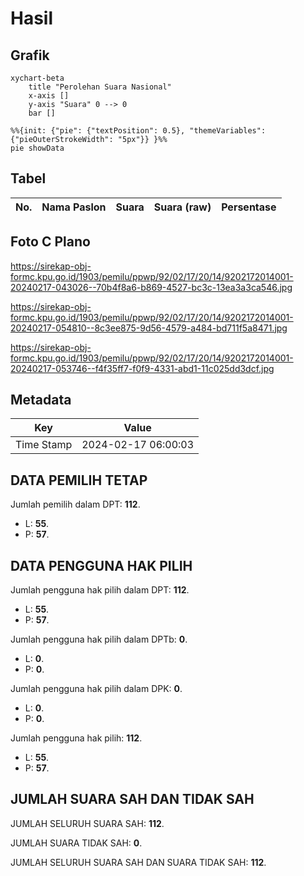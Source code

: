 # Hasil

## Grafik

```mermaid
xychart-beta
    title "Perolehan Suara Nasional"
    x-axis []
    y-axis "Suara" 0 --> 0
    bar []
```

```mermaid
%%{init: {"pie": {"textPosition": 0.5}, "themeVariables": {"pieOuterStrokeWidth": "5px"}} }%%
pie showData
```

## Tabel

| No. | Nama Paslon | Suara | Suara (raw) | Persentase |
|:--- |:----------- | -----:| -----------:| ----------:|


[p-1]: https://github.com/gigit-pemilu/pemilu-2024/blob/main/pilpres/hitung-suara/sub/92-papua-barat/sub/02-manokwari/sub/17-tanah-rubuh/sub/2014-ningdip/sub/001-tps/sub/paslon-1.txt
[p-2]: https://github.com/gigit-pemilu/pemilu-2024/blob/main/pilpres/hitung-suara/sub/92-papua-barat/sub/02-manokwari/sub/17-tanah-rubuh/sub/2014-ningdip/sub/001-tps/sub/paslon-2.txt
[p-3]: https://github.com/gigit-pemilu/pemilu-2024/blob/main/pilpres/hitung-suara/sub/92-papua-barat/sub/02-manokwari/sub/17-tanah-rubuh/sub/2014-ningdip/sub/001-tps/sub/paslon-3.txt

## Foto C Plano

https://sirekap-obj-formc.kpu.go.id/1903/pemilu/ppwp/92/02/17/20/14/9202172014001-20240217-043026--70b4f8a6-b869-4527-bc3c-13ea3a3ca546.jpg

https://sirekap-obj-formc.kpu.go.id/1903/pemilu/ppwp/92/02/17/20/14/9202172014001-20240217-054810--8c3ee875-9d56-4579-a484-bd711f5a8471.jpg

https://sirekap-obj-formc.kpu.go.id/1903/pemilu/ppwp/92/02/17/20/14/9202172014001-20240217-053746--f4f35ff7-f0f9-4331-abd1-11c025dd3dcf.jpg


## Metadata

| Key        | Value               |
| ---------- | ------------------- |
| Time Stamp | 2024-02-17 06:00:03 |


## DATA PEMILIH TETAP

Jumlah pemilih dalam DPT: **112**.
 * L: **55**.
 * P: **57**.

## DATA PENGGUNA HAK PILIH

Jumlah pengguna hak pilih dalam DPT: **112**.
 * L: **55**.
 * P: **57**.

Jumlah pengguna hak pilih dalam DPTb: **0**.
 * L: **0**.
 * P: **0**.

Jumlah pengguna hak pilih dalam DPK: **0**.
 * L: **0**.
 * P: **0**.

Jumlah pengguna hak pilih: **112**.
 * L: **55**.
 * P: **57**.

## JUMLAH SUARA SAH DAN TIDAK SAH

JUMLAH SELURUH SUARA SAH: **112**.

JUMLAH SUARA TIDAK SAH: **0**.

JUMLAH SELURUH SUARA SAH DAN SUARA TIDAK SAH: **112**.


